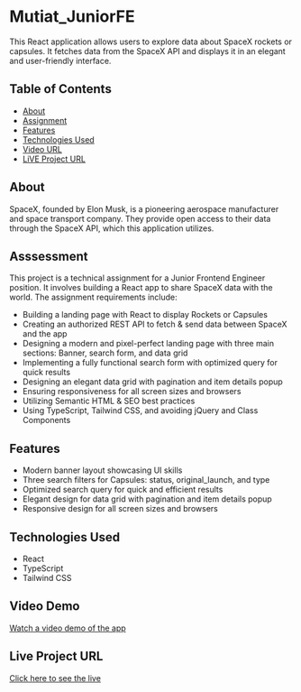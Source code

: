 # Mutiat_JuniorFE


This React application allows users to explore data about SpaceX rockets or capsules. It fetches data from the SpaceX API and displays it in an elegant and user-friendly interface.

## Table of Contents

- [About](#about)
- [Assignment](#assignment)
- [Features](#features)
- [Technologies Used](#technologies-used)
- [ Video URL](#videourl)
- [LiVE Project URL](#projecturl)

## About

SpaceX, founded by Elon Musk, is a pioneering aerospace manufacturer and space transport company. They provide open access to their data through the SpaceX API, which this application utilizes.

## Asssessment

This project is a technical assignment for a Junior Frontend Engineer position. It involves building a React app to share SpaceX data with the world. The assignment requirements include:

- Building a landing page with React to display Rockets or Capsules
- Creating an authorized REST API to fetch & send data between SpaceX and the app
- Designing a modern and pixel-perfect landing page with three main sections: Banner, search form, and data grid
- Implementing a fully functional search form with optimized query for quick results
- Designing an elegant data grid with pagination and item details popup
- Ensuring responsiveness for all screen sizes and browsers
- Utilizing Semantic HTML & SEO best practices
- Using TypeScript, Tailwind CSS, and avoiding jQuery and Class Components

## Features

- Modern banner layout showcasing UI skills
- Three search filters for Capsules: status, original_launch, and type
- Optimized search query for quick and efficient results
- Elegant design for data grid with pagination and item details popup
- Responsive design for all screen sizes and browsers

## Technologies Used

- React
- TypeScript
- Tailwind CSS

## Video Demo

[Watch a video demo of the app](https://www.youtube.com/watch?v=your-video-id)

## Live Project URL

[Click here to see the live](https://mutiat-junior-fe.vercel.app/)

